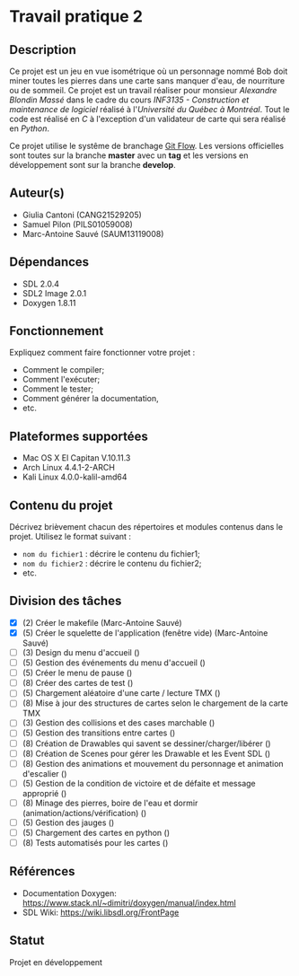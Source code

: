 # Travail pratique 2

## Description

Ce projet est un jeu en vue isométrique où un personnage nommé Bob doit miner toutes les pierres dans une carte sans manquer d'eau, de nourriture ou de sommeil. Ce projet est un travail réaliser pour monsieur *Alexandre Blondin Massé* dans le cadre du cours *INF3135 - Construction et maintenance de logiciel*  réalisé à l'*Université du Québec à Montréal*.
Tout le code est réalisé en *C* à l'exception d'un validateur de carte qui sera réalisé en *Python*.

Ce projet utilise le systême de branchage [Git Flow](http://nvie.com/posts/a-successful-git-branching-model/). Les versions officielles sont toutes sur la branche **master** avec un **tag** et les versions en développement sont sur la branche **develop**.

## Auteur(s)

- Giulia Cantoni (CANG21529205)
- Samuel Pilon (PILS01059008)
- Marc-Antoine Sauvé (SAUM13119008)

## Dépendances

- SDL 2.0.4
- SDL2 Image 2.0.1
- Doxygen 1.8.11

## Fonctionnement

Expliquez comment faire fonctionner votre projet :

- Comment le compiler;
- Comment l'exécuter;
- Comment le tester;
- Comment générer la documentation,
- etc.

## Plateformes supportées

- Mac OS X El Capitan V.10.11.3
- Arch Linux 4.4.1-2-ARCH
- Kali Linux 4.0.0-kalil-amd64

## Contenu du projet

Décrivez brièvement chacun des répertoires et modules contenus dans le
projet. Utilisez le format suivant :

- `nom du fichier1` : décrire le contenu du fichier1;
- `nom du fichier2` : décrire le contenu du fichier2;
- etc.

## Division des tâches

- [X] (2) Créer le makefile (Marc-Antoine Sauvé)
- [X] (5) Créer le squelette de l'application (fenêtre vide) (Marc-Antoine Sauvé)
- [ ] (3) Design du menu d'accueil ()
- [ ] (5) Gestion des événements du menu d'accueil ()
- [ ] (5) Créer le menu de pause ()
- [ ] (8) Créer des cartes de test ()
- [ ] (5) Chargement aléatoire d'une carte / lecture TMX ()
- [ ] (8) Mise à jour des structures de cartes selon le chargement de la carte TMX
- [ ] (3) Gestion des collisions et des cases marchable ()
- [ ] (5) Gestion des transitions entre cartes ()
- [ ] (8) Création de Drawables qui savent se dessiner/charger/libérer ()
- [ ] (8) Création de Scenes pour gérer les Drawable et les Event SDL ()
- [ ] (8) Gestion des animations et mouvement du personnage et animation d'escalier ()
- [ ] (5) Gestion de la condition de victoire et de défaite et message approprié ()
- [ ] (8) Minage des pierres, boire de l'eau et dormir (animation/actions/vérification) ()
- [ ] (5) Gestion des jauges ()
- [ ] (5) Chargement des cartes en python ()
- [ ] (8) Tests automatisés pour les cartes ()

## Références

- Documentation Doxygen: https://www.stack.nl/~dimitri/doxygen/manual/index.html
- SDL Wiki: https://wiki.libsdl.org/FrontPage

## Statut

Projet en développement
